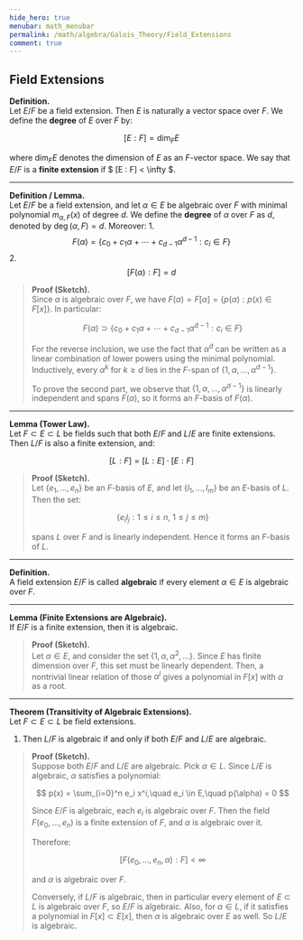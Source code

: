 ```yaml
---
hide_hero: true
menubar: math_menubar
permalink: /math/algebra/Galois_Theory/Field_Extensions
comment: true
---
```

## Field Extensions

**Definition.**  
Let $E/F$ be a field extension. Then $E$ is naturally a vector space over $F$. We define the **degree** of $E$ over $F$ by:

$$ [E : F] = \dim_F E $$

where $\dim_F E$ denotes the dimension of $E$ as an $F$-vector space. We say that $E/F$ is a **finite extension** if $ [E : F] < \infty $.

---

**Definition / Lemma.**  
Let $E/F$ be a field extension, and let $\alpha \in E$ be algebraic over $F$ with minimal polynomial $m_{\alpha, F}(x)$ of degree $d$.
We define the **degree** of $\alpha$ over $F$ as $d$, denoted by $\deg (\alpha,F) = d.$ Moreover:
1.  
   $$ F(\alpha) = \left\{ c_0 + c_1 \alpha + \cdots + c_{d-1} \alpha^{d-1} : c_i \in F \right\} $$
2.  
   $$ [F(\alpha) : F] = d $$

> **Proof (Sketch).**  
> Since $\alpha$ is algebraic over $F$, we have $F(\alpha) = F[\alpha] = \{ p(\alpha) : p(x) \in F[x] \}$. In particular:
>
> $$ F(\alpha) \supset \left\{ c_0 + c_1 \alpha + \cdots + c_{d-1} \alpha^{d-1} : c_i \in F \right\} $$
>
> For the reverse inclusion, we use the fact that $\alpha^d$ can be written as a linear combination of lower powers using the minimal polynomial. Inductively, every $\alpha^k$ for $k \geq d$ lies in the $F$-span of $\{1, \alpha, \ldots, \alpha^{d-1}\}$.
>
> To prove the second part, we observe that $\{1, \alpha, \ldots, \alpha^{d-1}\}$ is linearly independent and spans $F(\alpha)$, so it forms an $F$-basis of $F(\alpha)$.

---

**Lemma (Tower Law).**  
Let $F \subset E \subset L$ be fields such that both $E/F$ and $L/E$ are finite extensions. Then $L/F$ is also a finite extension, and:

$$ [L : F] = [L : E] \cdot [E : F] $$

> **Proof (Sketch).**  
> Let $\{e_1, \ldots, e_n\}$ be an $F$-basis of $E$, and let $\{l_1, \ldots, l_m\}$ be an $E$-basis of $L$. Then the set:
>
> $$ \{ e_i l_j : 1 \leq i \leq n,\ 1 \leq j \leq m \} $$
>
> spans $L$ over $F$ and is linearly independent. Hence it forms an $F$-basis of $L$.

---

**Definition.**  
A field extension $E/F$ is called **algebraic** if every element $\alpha \in E$ is algebraic over $F$.

---

**Lemma (Finite Extensions are Algebraic).**  
If $E/F$ is a finite extension, then it is algebraic.

> **Proof (Sketch).**  
> Let $\alpha \in E$, and consider the set $\{1, \alpha, \alpha^2, \ldots\}$. Since $E$ has finite dimension over $F$, this set must be linearly dependent. Then, a nontrivial linear relation of those $\alpha^i$ gives a polynomial in $F[x]$ with $\alpha$ as a root.

---

**Theorem (Transitivity of Algebraic Extensions).**  
Let $F \subset E \subset L$ be field extensions. 
1. Then $L/F$ is algebraic if and only if both $E/F$ and $L/E$ are algebraic.

> **Proof (Sketch).**  
> Suppose both $E/F$ and $L/E$ are algebraic. Pick $\alpha \in L$. Since $L/E$ is algebraic, $\alpha$ satisfies a polynomial:
>
> $$ p(x) = \sum_{i=0}^n e_i x^i,\quad e_i \in E,\quad p(\alpha) = 0 $$
>
> Since $E/F$ is algebraic, each $e_i$ is algebraic over $F$. Then the field $F(e_0, \ldots, e_n)$ is a finite extension of $F$, and $\alpha$ is algebraic over it.
>
> Therefore:
>
> $$ [F(e_0, \ldots, e_n, \alpha) : F] < \infty $$
>
> and $\alpha$ is algebraic over $F$.
>
> Conversely, if $L/F$ is algebraic, then in particular every element of $E \subset L$ is algebraic over $F$, so $E/F$ is algebraic. Also, for $\alpha \in L$, if it satisfies a polynomial in $F[x] \subset E[x]$, then $\alpha$ is algebraic over $E$ as well. So $L/E$ is algebraic.
